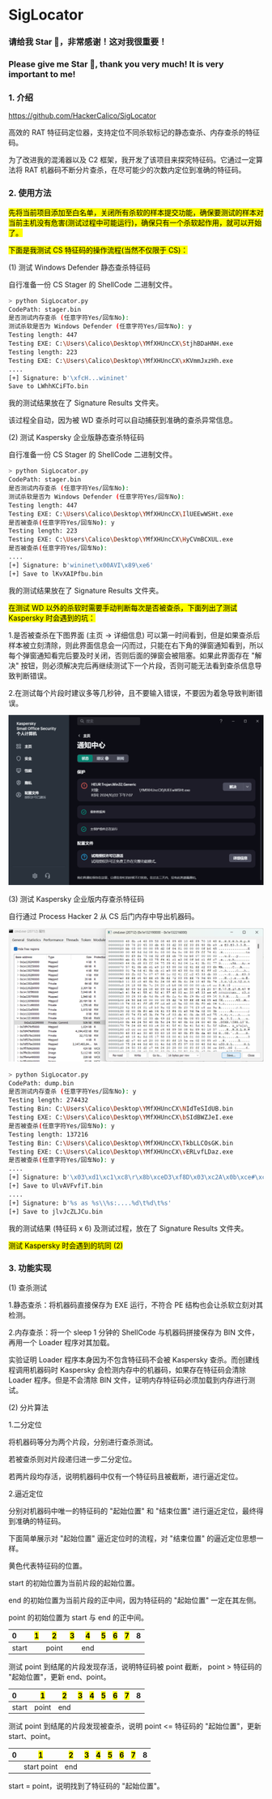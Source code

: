 # SigLocator

### 请给我 Star 🌟，非常感谢！这对我很重要！

### Please give me Star 🌟, thank you very much! It is very important to me!

### 1. 介绍

https://github.com/HackerCalico/SigLocator

高效的 RAT 特征码定位器，支持定位不同杀软标记的静态查杀、内存查杀的特征码。

为了改进我的混淆器以及 C2 框架，我开发了该项目来探究特征码。它通过一定算法将 RAT 机器码不断分片查杀，在尽可能少的次数内定位到准确的特征码。

### 2. 使用方法

<mark>先将当前项目添加至白名单，关闭所有杀软的样本提交功能，确保要测试的样本对当前主机没有危害(测试过程中可能运行)，确保只有一个杀软起作用，就可以开始了。</mark>

<mark>下面是我测试 CS 特征码的操作流程(当然不仅限于 CS)：</mark>

(1) 测试 Windows Defender 静态查杀特征码

自行准备一份 CS Stager 的 ShellCode 二进制文件。

```bash
> python SigLocator.py
CodePath: stager.bin
是否测试内存查杀 (任意字符Yes/回车No):
测试杀软是否为 Windows Defender (任意字符Yes/回车No): y
Testing length: 447
Testing EXE: C:\Users\Calico\Desktop\YMfXHUncCX\StjhBDaHNH.exe
Testing length: 223
Testing EXE: C:\Users\Calico\Desktop\YMfXHUncCX\xKVmmJxzHh.exe
....
[+] Signature: b'\xfcH...wininet'
Save to LWhhKCiFTo.bin
```

我的测试结果放在了 Signature Results 文件夹。

该过程全自动，因为被 WD 查杀时可以自动捕获到准确的查杀异常信息。

(2) 测试 Kaspersky 企业版静态查杀特征码

自行准备一份 CS Stager 的 ShellCode 二进制文件。

```bash
> python SigLocator.py
CodePath: stager.bin
是否测试内存查杀 (任意字符Yes/回车No):
测试杀软是否为 Windows Defender (任意字符Yes/回车No):
Testing length: 447
Testing EXE: C:\Users\Calico\Desktop\YMfXHUncCX\IlUEEwWSHt.exe
是否被查杀(任意字符Yes/回车No): y
Testing length: 223
Testing EXE: C:\Users\Calico\Desktop\YMfXHUncCX\HyCVmBCXUL.exe
是否被查杀(任意字符Yes/回车No):
....
[+] Signature: b'wininet\x00AVI\x89\xe6'
[+] Save to lKvXAIPfbu.bin
```

我的测试结果放在了 Signature Results 文件夹。

<mark>在测试 WD 以外的杀软时需要手动判断每次是否被查杀，下面列出了测试 Kaspersky 时会遇到的坑：</mark>

1.是否被查杀在下图界面 (主页 -> 详细信息) 可以第一时间看到，但是如果查杀后样本被立刻清除，则此界面信息会一闪而过，只能在右下角的弹窗通知看到，所以每个弹窗通知看完后要及时关闭，否则后面的弹窗会被阻塞。如果此界面存在 "解决" 按钮，则必须解决完后再继续测试下一个片段，否则可能无法看到查杀信息导致判断错误。

2.在测试每个片段时建议多等几秒钟，且不要输入错误，不要因为着急导致判断错误。

![Kaspersky.png](https://github.com/HackerCalico/SigLocator/blob/main/Image/Kaspersky.png)

(3) 测试 Kaspersky 企业版内存查杀特征码

自行通过 Process Hacker 2 从 CS 后门内存中导出机器码。

![dump.png](https://github.com/HackerCalico/SigLocator/blob/main/Image/dump.png)

```bash
> python SigLocator.py
CodePath: dump.bin
是否测试内存查杀 (任意字符Yes/回车No): y
Testing length: 274432
Testing Bin: C:\Users\Calico\Desktop\YMfXHUncCX\NIdTeSIdUB.bin
Testing EXE: C:\Users\Calico\Desktop\YMfXHUncCX\bSIdBWZJeI.exe
是否被查杀(任意字符Yes/回车No): y
Testing length: 137216
Testing Bin: C:\Users\Calico\Desktop\YMfXHUncCX\TkbLLCOsGK.bin
Testing EXE: C:\Users\Calico\Desktop\YMfXHUncCX\vERLvfLDaz.exe
是否被查杀(任意字符Yes/回车No): y
....
[+] Signature: b'\x03\xd1\xc1\xc8\r\x8b\xceD3\xf8D\x03\xc2A\x0b\xce#\xcfE\x03\xd8A\x8b\xc6A\x8b\xd23\xd3'
[+] Save to UlvAVFvfiT.bin
....
[+] Signature: b'%s as %s\\%s:....%d\t%d\t%s'
[+] Save to jlvJcZLJCu.bin
```

我的测试结果 (特征码 x 6) 及测试过程，放在了 Signature Results 文件夹。

<mark>测试 Kaspersky 时会遇到的坑同 (2)</mark>

### 3. 功能实现

(1) 查杀测试

1.静态查杀：将机器码直接保存为 EXE 运行，不符合 PE 结构也会让杀软立刻对其检测。

2.内存查杀：将一个 sleep 1 分钟的 ShellCode 与机器码拼接保存为 BIN 文件，再用一个 Loader 程序对其加载。

实验证明 Loader 程序本身因为不包含特征码不会被 Kaspersky 查杀。而创建线程调用机器码时 Kaspersky 会检测内存中的机器码，如果存在特征码会清除 Loader 程序。但是不会清除 BIN 文件，证明内存特征码必须加载到内存进行测试。

(2) 分片算法

1.二分定位

将机器码等分为两个片段，分别进行查杀测试。

若被查杀则对片段递归进一步二分定位。

若两片段均存活，说明机器码中仅有一个特征码且被截断，进行逼近定位。

2.逼近定位

分别对机器码中唯一的特征码的 "起始位置" 和 "结束位置" 进行逼近定位，最终得到准确的特征码。

下面简单展示对 "起始位置" 逼近定位时的流程，对 "结束位置" 的逼近定位思想一样。

黄色代表特征码的位置。

start 的初始位置为当前片段的起始位置。

end 的初始位置为当前片段的正中间，因为特征码的 "起始位置" 一定在其左侧。

point 的初始位置为 start 与 end 的正中间。

| 0     | <mark>1</mark> | <mark>2</mark> | <mark>3</mark> | <mark>4</mark> | <mark>5</mark> | <mark>6</mark> | <mark>7</mark> | 8   |
|:----- | -------------- | -------------- | -------------- | -------------- | -------------- | -------------- | -------------- |:--- |
| start |                | point          |                | end            |                |                |                |     |

测试 point 到结尾的片段发现存活，说明特征码被 point 截断， point > 特征码的 "起始位置"，更新 end、point。

| 0     | <mark>1</mark> | <mark>2</mark> | <mark>3</mark> | <mark>4</mark> | <mark>5</mark> | <mark>6</mark> | <mark>7</mark> | 8   |
|:----- | -------------- | -------------- | -------------- | -------------- | -------------- | -------------- | -------------- |:--- |
| start | point          | end            |                |                |                |                |                |     |

测试 point 到结尾的片段发现被查杀，说明 point <= 特征码的 "起始位置"，更新 start、point。

| 0   | <mark>1</mark> | <mark>2</mark> | <mark>3</mark> | <mark>4</mark> | <mark>5</mark> | <mark>6</mark> | <mark>7</mark> | 8   |
|:--- | -------------- | -------------- | -------------- | -------------- | -------------- | -------------- | -------------- |:--- |
|     | start point    | end            |                |                |                |                |                |     |

start = point，说明找到了特征码的 "起始位置"。
